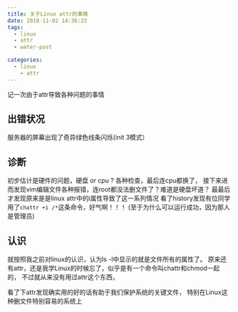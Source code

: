 ```yaml
---
title: 关于Linux attr的事情
date: 2018-11-02 14:36:23
tags:
  - linux
  - attr
  - water-post

categories:
  - linux
    - attr
---
```



记一次由于attr导致各种问题的事情

## 出错状况
服务器的屏幕出现了奇异绿色线条闪烁(init 3模式）

<!-- more -->
## 诊断
初步估计是硬件的问题，硬盘 or cpu ? 各种检查，最后连cpu都换了，
接下来进而发现vim编辑文件各种报错，连root都没法删文件了？难道是硬盘坏道？
最最后才发现原来是是linux attr中的i属性导致了这一系列情况
看了history发现有位同学用了`chattr +i /*`这条命令，好气啊！！！
(至于为什么可以运行成功，因为那人是管理员)


## 认识
就按照我之前对linux的认识，认为ls -l中显示的就是文件所有的属性了。
原来还有attr，还是我学Linux的时候忘了，似乎是有一个命令叫chattr和chmod一起的，
不过就从来没有用过attr这个东西，

看了下attr发现确实用的好的话有助于我们保护系统的关键文件，
特别在Linux这种删文件特别容易的系统上







